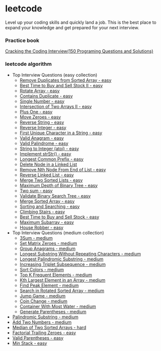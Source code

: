 # leetcode
Level up your coding skills and quickly land a job. This is the best place to expand your knowledge and get prepared for your next interview.
### Practice book
[Cracking the Coding Interview(150 Programing Questions and Solutions)](src/Cracking_the_Coding_Interview)

### leetcode algorithm
- Top Interview Questions (easy collection)
    - [Remove Duplicates from Sorted Array - easy](src/LeetCode/Remove_Duplicates_from_Sorted_Array)
    - [Best Time to Buy and Sell Stock II - easy](src/LeetCode/Best_Time_to_Buy_and_Sell_Stock_II)
    - [Rotate Array - easy](src/LeetCode/Rotate_Array)
    - [Contains Duplicate - easy](src/LeetCode/Contains_Duplicate)
    - [Single Number - easy](src/LeetCode/Single_Number)
    - [Intersection of Two Arrays II - easy](src/LeetCode/Intersection_of_Two_Arrays_II)
    - [Plus One - easy](src/LeetCode/Plus_One)
    - [Move Zeroes - easy](src/LeetCode/Move_Zeroes)
    - [Reverse String - easy](src/LeetCode/Reverse_String)
    - [Reverse Integer - easy](src/LeetCode/Reverse_Integer)
    - [First Unique Character in a String - easy](src/LeetCode/First_Unique_Character_in_a_String)
    - [Valid Anagram - easy](src/LeetCode/Valid_Anagram)
    - [Valid Palindrome - easy](src/LeetCode/Valid_Palindrome)
    - [String to Integer (atoi) - easy](src/LeetCode/String_to_Integer_(atoi))
    - [Implement strStr() - easy](src/LeetCode/Implement_strStr())
    - [Longest Common Prefix - easy](src/LeetCode/Longest_Common_Prefix)
    - [Delete Node in a Linked List](src/LeetCode/Delete_Node_in_a_Linked_List)
    - [Remove Nth Node From End of List - easy](src/LeetCode/Remove_Nth_Node_From_End_of_List)
    - [Reverse Linked List - easy](src/LeetCode/Reverse_Linked_List)
    - [Merge Two Sorted Lists - easy](src/LeetCode/Merge_Two_Sorted_Lists)
    - [Maximum Depth of Binary Tree - easy](src/LeetCode/Maximum_Depth_of_Binary_Tree)
    - [Two sum - easy](src/LeetCode/Two_Sum)
    - [Validate Binary Search Tree - easy](src/LeetCode/Validate_Binary_Search_Tree)
    - [Merge Sorted Array - easy](src/LeetCode/Merge_Sorted_Array)
    - [Sorting and Searching - easy](src/LeetCode/Sorting_and_Searching)
    - [Climbing Stairs - easy](src/LeetCode/Climbing_Stairs)
    - [Best Time to Buy and Sell Stock - easy](src/LeetCode/Best_Time_to_Buy_and_Sell_Stock)
    - [Maximum Subarray - easy](src/LeetCode/Maximum_Subarray)
    - [House Robber - easy](src/LeetCode/House_Robber)
- Top Interview Questions (medium collection)
    - [3Sum - medium](src/LeetCode/3Sum)
    - [Set Matrix Zeroes - medium](src/LeetCode/Set_Matrix_Zeroes)
    - [Group Anagrams - medium](src/LeetCode/Group_Anagrams)
    - [Longest Substring Without Repeating Characters - medium](src/LeetCode/Longest_Substring_Without_Repeating_Characters)
    - [Longest Palindromic Substring - medium](src/LeetCode/Longest_Palindromic_Substring)
    - [Increasing Triplet Subsequence - medium](src/LeetCode/Increasing_Triplet_Subsequence)
    - [Sort Colors - medium](src/LeetCode/Sort_Colors)
    - [Top K Frequent Elements - medium](src/LeetCode/Top_K_Frequent_Elements)
    - [Kth Largest Element in an Array - medium](src/LeetCode/Top_K_Frequent_Elements)
    - [Find Peak Element - medium](src/LeetCode/Find_Peak_Element)
    - [Search in Rotated Sorted Array - medium](src/LeetCode/Search_in_Rotated_Sorted_Array)
    - [Jump Game - medium](src/LeetCode/Jump_Game)
    - [Coin Change - medium](src/LeetCode/Coin_Change)
    - [Container With Most Water - medium](src/LeetCode/Container_With_Most_Water)
    - [Generate Parentheses - medium](src/LeetCode/Generate_Parentheses)
- [Palindromic Substring - medium](src/LeetCode/Palindromic_Substrings)
- [Add Two Numbers - medium](src/LeetCode/Add_Two_Numbers)
- [Median of Two Sorted Arrays - hard](src/LeetCode/Median_of_Two_Sorted_Arrays)
- [Factorial Trailing Zeroes - easy](src/LeetCode/Factorial_Trailing_Zeroes)
- [Valid Parentheses - easy](src/LeetCode/Valid_Parentheses)
- [Min Stack - easy](src/LeetCode/Min_Stack)
